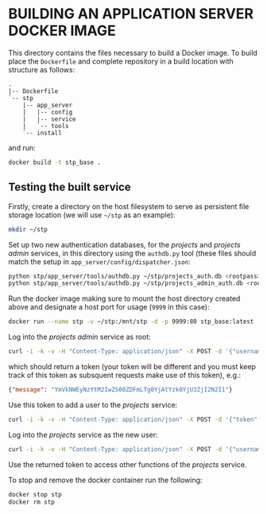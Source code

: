 BUILDING AN APPLICATION SERVER DOCKER IMAGE
===========================================

This directory contains the files necessary to build a Docker image. To build place the `Dockerfile` and complete repository in a build location with structure as follows:

```
.
|-- Dockerfile
`-- stp
    |-- app_server
    |   |-- config
    |   |-- service
    |   `-- tools
    `-- install
```

and run:

```bash
docker build -t stp_base .
```

Testing the built service
-------------------------

Firstly, create a directory on the host filesystem to serve as persistent file storage location (we will use `~/stp` as an example):

```bash
mkdir ~/stp
```

Set up two new authentication databases, for the _projects_ and _projects admin_ services, in this directory using the `authdb.py` tool (these files should match the setup in `app_server/config/dispatcher.json`:

```bash
python stp/app_server/tools/authdb.py ~/stp/projects_auth.db <rootpass>
python stp/app_server/tools/authdb.py ~/stp/projects_admin_auth.db <rootpass>
```

Run the docker image making sure to mount the host directory created above and designate a host port for usage (`9999` in this case):

```bash
docker run --name stp -v ~/stp:/mnt/stp -d -p 9999:80 stp_base:latest
```

Log into the _projects admin_ service as root:

```bash
curl -i -k -v -H "Content-Type: application/json" -X POST -d '{"username": "root", "password": <rootpass>}' http://127.0.0.1:9999/wsgi/projects/admin/login
```

which should return a token (your token will be different and you must keep track of this token as subsquent requests make use of this token), e.g.:

```json
{"message": "YmVkNWEyNzYtM2IwZS00ZDFmLTg0YjAtYzk0YjU3ZjI2N2I1"}
```

Use this token to add a user to the _projects_ service:

```bash
curl -i -k -v -H "Content-Type: application/json" -X POST -d '{"token": "YmVkNWEyNzYtM2IwZS00ZDFmLTg0YjAtYzk0YjU3ZjI2N2I1", "username": "neil", "password": "neil", "name": "neil", "surname": "kleynhans", "email": "neil@organisation.org"}' http://127.0.0.1:9999/wsgi/projects/admin/adduser
```

Log into the _projects_ service as the new user:

```bash
curl -i -k -v -H "Content-Type: application/json" -X POST -d '{"username": "neil", "password": "neil"}' http://127.0.0.1:9999/wsgi/projects/login
```

Use the returned token to access other functions of the _projects_ service.

To stop and remove the docker container run the following:
```bash
docker stop stp
docker rm stp
```
